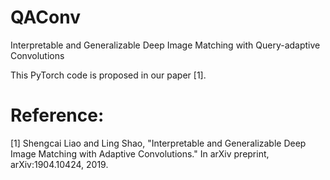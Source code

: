 # QAConv
Interpretable and Generalizable Deep Image Matching with Query-adaptive Convolutions

This PyTorch code is proposed in our paper [1]. 

# Reference:
[1] Shengcai Liao and Ling Shao, "Interpretable and Generalizable Deep Image Matching with Adaptive Convolutions." In arXiv preprint, arXiv:1904.10424, 2019.
